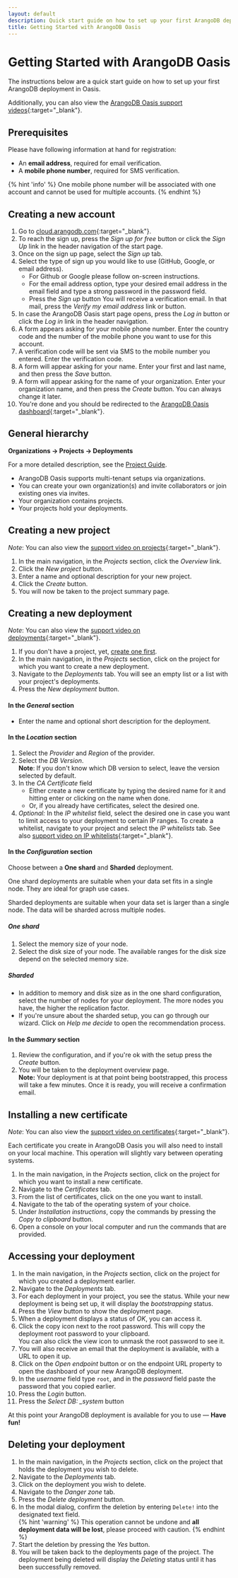 ```yaml
---
layout: default
description: Quick start guide on how to set up your first ArangoDB deployment in Oasis.
title: Getting Started with ArangoDB Oasis
---
```

# Getting Started with ArangoDB Oasis

The instructions below are a quick start guide on how to set up your first ArangoDB deployment in Oasis.

Additionally, you can also view the [ArangoDB Oasis support videos](https://www.youtube.com/playlist?list=PL0tn-TSss6NWH3DNyF96Zbz8LQ0OaFmvS){:target="_blank"}.

## Prerequisites

Please have following information at hand for registration:

- An **email address**, required for email verification.
- A **mobile phone number**, required for SMS verification.

{% hint 'info' %}
One mobile phone number will be associated with one account and cannot be used for multiple accounts.
{% endhint %}

## Creating a new account

1. Go to [cloud.arangodb.com](https://cloud.arangodb.com){:target="_blank"}.
2. To reach the sign up, press the _Sign up for free_ button or click the _Sign Up_ link in the header navigation of the start page.
3. Once on the sign up page, select the _Sign up_ tab.
4. Select the type of sign up you would like to use (GitHub, Google, or email address).
    - For Github or Google please follow on-screen instructions.
    - For the email address option, type your desired email address in the email field and type a strong password in the password field.
    - Press the _Sign up_ button
   You will receive a  verification email. In that mail, press the _Verify my email address_ link or button.
5. In case the ArangoDB Oasis start page opens, press the _Log in_ button or click the _Log in_ link in the header navigation.
6. A form appears asking for your mobile phone number. Enter the country code and the number of the mobile phone you want to use for this account.
7. A verification code will be sent via SMS to the mobile number you entered. Enter the verification code.
8. A form will appear asking for your name. Enter your first and last name, and then press the _Save_ button.
9. A form will appear asking for the name of your organization. Enter your organization name, and then press the _Create_ button. You can always change it later.
10. You're done and you should be redirected to the
   [ArangoDB Oasis dashboard](https://cloud.arangodb.com/dashboard){:target="_blank"}.

## General hierarchy

**Organizations &rarr; Projects &rarr; Deployments**

For a more detailed description, see the [Project Guide](./project-guide.html).

- ArangoDB Oasis supports multi-tenant setups via organizations.
- You can create your own organization(s) and invite collaborators or join existing ones via invites.
- Your organization contains projects.
- Your projects hold your deployments.

## Creating a new project

_Note_: You can also view the [support video on projects](https://www.youtube.com/watch?v=b7q-PdLEpug&list=PL0tn-TSss6NWH3DNyF96Zbz8LQ0OaFmvS&index=4&t=0s){:target="_blank"}.

1. In the main navigation, in the _Projects_ section, click the _Overview_ link.
2. Click the _New project_ button.
3. Enter a name and optional description for your new project.
4. Click the _Create_ button.
5. You will now be taken to the project summary page.  

## Creating a new deployment

_Note_: You can also view the [support video on deployments](https://www.youtube.com/watch?v=yg2FfcNsKFc&list=PL0tn-TSss6NWH3DNyF96Zbz8LQ0OaFmvS&index=9&t=0s){:target="_blank"}.

1. If you don't have a project, yet, [create one first](#creating-a-new-project).
2. In the main navigation, in the _Projects_ section, click on the project for which you want to create a new deployment.
3. Navigate to the _Deployments_ tab. You will see an empty list or a list with your project's deployments.
4. Press the _New deployment_ button.

#### In the _General_ section

- Enter the name and optional short description for the deployment.

#### In the _Location_ section

1. Select the _Provider_ and _Region_ of the provider.
2. Select the _DB Version_.  
   **Note**: If you don't know which DB version to select, leave the version selected by default.
3. In the _CA Certificate_ field  
    - Either create a new certificate by typing the desired name for it and hitting enter or clicking on the name when done.
    - Or, if you already have certificates, select the desired one.
4. _Optional:_ In the _IP whitelist_ field, select the desired one in case you want to limit access to your deployment to certain IP ranges. To create a whitelist, navigate to your project and select the _IP whitelists_ tab. See also [support video on IP whitelists](https://www.youtube.com/watch?v=Et6nlTHBI50&list=PL0tn-TSss6NWH3DNyF96Zbz8LQ0OaFmvS&index=6&t=0s){:target="_blank"}. 

#### In the _Configuration_ section

Choose between a **One shard** and **Sharded** deployment.

One shard deployments are suitable when your data set fits in a single node. They are ideal for graph use cases.

Sharded deployments are suitable when your data set is larger than a single node. The data will be sharded across multiple nodes.

##### One shard

1. Select the memory size of your node.
2. Select the disk size of your node. The available ranges for the disk size depend on the selected memory size.

##### Sharded

- In addition to memory and disk size as in the one shard configuration, select the number of nodes for your deployment. The more nodes you have, the higher the replication factor.
- If you're unsure about the sharded setup, you can go through our wizard. Click on _Help me decide_ to open the recommendation process. 

#### In the _Summary_ section

1. Review the configuration, and if you're ok with the setup press the _Create_ button.
2. You will be taken to the deployment overview page.  
   **Note:** Your deployment is at that point being bootstrapped, this process will take a few minutes. Once it is ready, you will receive a confirmation email.

## Installing a new certificate

_Note_: You can also view the [support video on certificates](https://www.youtube.com/watch?v=TBU7TIvewV0&list=PL0tn-TSss6NWH3DNyF96Zbz8LQ0OaFmvS&index=5&t=0s){:target="_blank"}.

Each certificate you create in ArangoDB Oasis you will also need to install on your local machine. This operation will slightly vary between operating systems.

1. In the main navigation, in the _Projects_ section, click on the project for which you want to install a new certificate.
2. Navigate to the _Certificates_ tab.
3. From the list of certificates, click on the one you want to install.
4. Navigate to the tab of the operating system of your choice.
5. Under _Installation instructions_, copy the commands by pressing the _Copy to clipboard_ button.
6. Open a console on your local computer and run the commands that are provided.

## Accessing your deployment

1. In the main navigation, in the _Projects_ section, click on the project for which you created a deployment earlier.
2. Navigate to the _Deployments_ tab.
3. For each deployment in your project, you see the status. While your new deployment is being set up, it will display the _bootstrapping_ status.
4. Press the _View_ button to show the deployment page.
5. When a deployment displays a status of _OK_, you can access it.
6. Click the copy icon next to the root password. This will copy the deployment root password to your clipboard.  
   You can also click the view icon to unmask the root password to see it.
7. You will also receive an email that the deployment is available, with a URL to open it up.
8. Click on the _Open endpoint_ button or on the endpoint URL property to open the dashboard of your new ArangoDB deployment.
9. In the _username_ field type `root`, and in the _password_ field paste the password that you copied earlier. 
10. Press the _Login_ button.
11. Press the _Select DB: \_system_ button

At this point your ArangoDB deployment is available for you to use &mdash; **Have fun!**

## Deleting your deployment

1. In the main navigation, in the _Projects_ section, click on the project that holds the deployment you wish to delete.
2. Navigate to the _Deployments_ tab.
3. Click on the deployment you wish to delete.
4. Navigate to the _Danger zone_ tab.
5. Press the _Delete deployment_ button.
6. In the modal dialog, confirm the deletion by entering `Delete!` into the designated text field.  
   {% hint 'warning' %}
   This operation cannot be undone and **all deployment data will be lost**, please proceed with caution.
   {% endhint %}
7. Start the deletion by pressing the _Yes_ button.  
8. You will be taken back to the deployments page of the project. The deployment being deleted will display the _Deleting_ status until it has been successfully removed.
